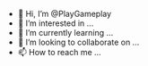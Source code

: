 - 👋 Hi, I’m @PlayGameplay
- 👀 I’m interested in ...
- 🌱 I’m currently learning ...
- 💞️ I’m looking to collaborate on ...
- 📫 How to reach me ...

<!---
PlayGameplay/PlayGameplay is a ✨ special ✨ repository because its `README.md` (this file) appears on your GitHub profile.
You can click the Preview link to take a look at your changes.
--->
